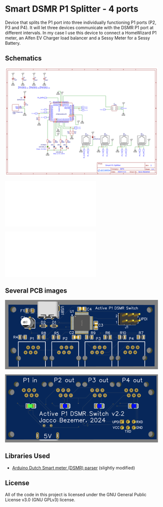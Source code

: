 # Smart DSMR P1 Splitter - 4 ports

Device that splits the P1 port into three individually functioning P1 ports (P2, P3 and P4).
It will let three devices communicate with the DSMR P1 port at different intervals.
In my case I use this device to connect a HomeWizard P1 meter, an Alfen EV Charger load balancer and a Sessy Meter for a Sessy Battery.

## Schematics
![Schema](/media/Schematic_Active-P1-DSMR-Switch_2025-04-20.png?raw=true "Schema")

![EasyEda Schematic](/hardware/schematics/SCH_Active-P1-DSMR-Switch_2025-04-20.json?raw=false "EasyEda Schematic")

![EasyEda PCB](/hardware/pcb/PCB_PCB_Smart-DSMR-Splitter_2025-04-20.json?raw=false "EasyEda PCB")

## Several PCB images
![PCB top](/media/PCB_top_view.png?raw=true "PCB top")

![PCB bottom](/media/PCB_bottom_view.png?raw=true "PCB bottom")

## Libraries Used

+ [Arduino Dutch Smart meter (DSMR) parser](https://github.com/matthijskooijman/arduino-dsmr) (slightly modified)

License
-------
All of the code in this project is licensed under the GNU General Public License v3.0 (GNU GPLv3) license.

